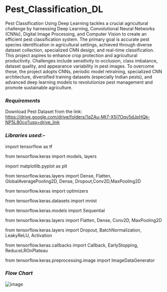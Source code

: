 # Pest_Classification_DL

Pest Classification Using Deep Learning tackles a crucial agricultural challenge by harnessing Deep 
Learning, Convolutional Neural Networks (CNNs), Digital Image Processing, and Computer Vision to 
create an efficient pest classification system. The primary goal is accurate pest species identification in 
agricultural settings, achieved through diverse dataset collection, specialized CNN design, and real-time 
classification. This project aspires to enhance crop protection and agricultural productivity. Challenges 
include sensitivity to occlusion, class imbalance, dataset quality, and appearance variability in pest 
images. To overcome these, the project adopts CNNs, periodic model retraining, specialized CNN 
architecture, diversified training datasets (especially Indian pests), and advanced deep learning models 
to revolutionize pest management and promote sustainable agriculture.

### *Requirements*

Download Pest Dataset from the link: https://drive.google.com/drive/folders/1qZAu-Mt7-X5I7Oqv5dJpHQk-NP5L80co?usp=drive_link

### *Libraries used*:- 

import tensorflow as tf

from tensorflow.keras import models, layers

import matplotlib.pyplot as plt

from tensorflow.keras.layers import Dense, Flatten, GlobalAveragePooling2D, Dense, Dropout,Conv2D,MaxPooling2D

from tensorflow.keras import optimizers

from tensorflow.keras.datasets import mnist

from tensorflow.keras.models import Sequential

from tensorflow.keras.layers import Flatten, Dense, Conv2D, MaxPooling2D

from tensorflow.keras.layers import Dropout, BatchNormalization, LeakyReLU, Activation

from tensorflow.keras.callbacks import Callback, EarlyStopping, ReduceLROnPlateau

from tensorflow.keras.preprocessing.image import ImageDataGenerator

### *Flow Chart* 

![image](https://github.com/damduyr/Pest_Classification_DL/assets/114305300/a5d8fc96-ad79-48a6-aaf5-48839b6b4d42)


